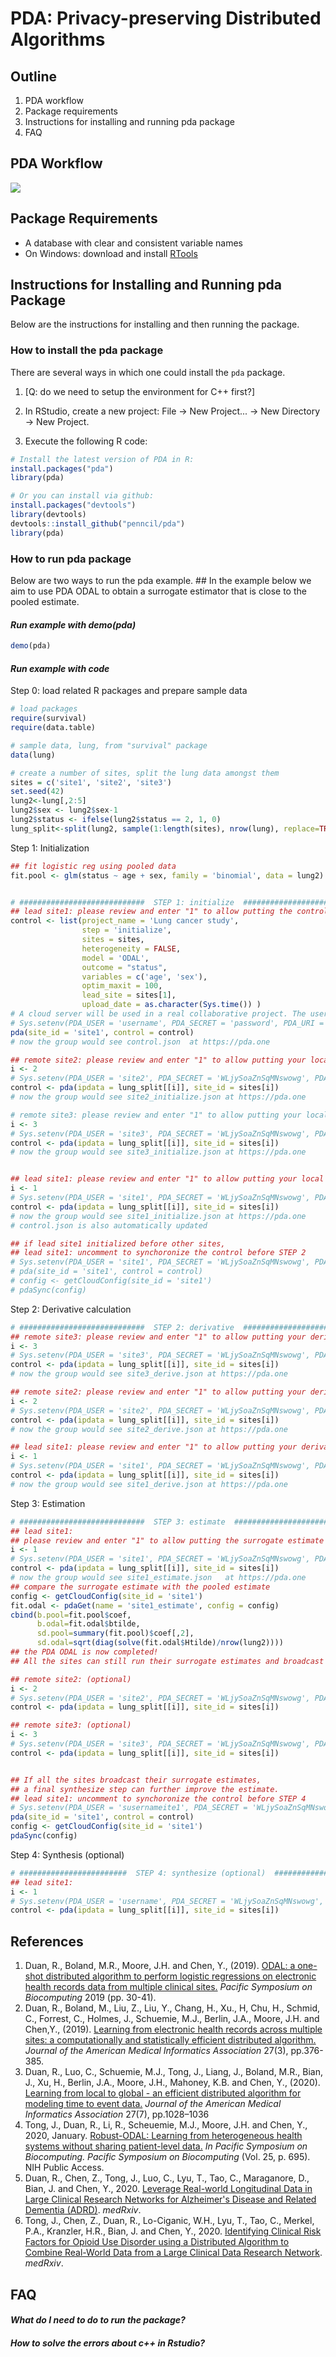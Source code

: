 PDA: Privacy-preserving Distributed Algorithms
==============================================


## Outline

1. PDA workflow
2. Package requirements
3. Instructions for installing and running pda package
4. FAQ


## PDA Workflow
![](Picture1.png)

## Package Requirements
- A database with clear and consistent variable names
- On Windows: download and install [RTools](http://cran.r-project.org/bin/windows/Rtools/) 


## Instructions for Installing and Running pda Package

Below are the instructions for installing and then running the package.

### How to install the pda package
There are several ways in which one could install the `pda` package. 

1. [Q: do we need to setup the environment for C++ first?]

2. In RStudio, create a new project: File -> New Project... -> New Directory -> New Project. 

3. Execute the following R code: 

```r
# Install the latest version of PDA in R:
install.packages("pda")
library(pda)

# Or you can install via github:
install.packages("devtools")
library(devtools)
devtools::install_github("penncil/pda")
library(pda)
```

### How to run pda package

Below are two ways to run the pda example. ## In the example below we aim to use PDA ODAL to obtain a surrogate estimator that is close to the pooled estimate. 

#### *Run example with demo(pda)*

```r
demo(pda)
``` 

#### *Run example with code*

Step 0: load related R packages and prepare sample data

```r
# load packages
require(survival)
require(data.table)

# sample data, lung, from "survival" package
data(lung)

# create a number of sites, split the lung data amongst them
sites = c('site1', 'site2', 'site3')
set.seed(42)
lung2<-lung[,2:5]
lung2$sex <- lung2$sex-1
lung2$status <- ifelse(lung2$status == 2, 1, 0)
lung_split<-split(lung2, sample(1:length(sites), nrow(lung), replace=TRUE))
``` 
Step 1: Initialization

```r
## fit logistic reg using pooled data
fit.pool <- glm(status ~ age + sex, family = 'binomial', data = lung2)


# ############################  STEP 1: initialize  ###############################
## lead site1: please review and enter "1" to allow putting the control file to the server
control <- list(project_name = 'Lung cancer study',
                step = 'initialize',     
                sites = sites,
                heterogeneity = FALSE,
                model = 'ODAL',
                outcome = "status",
                variables = c('age', 'sex'),
                optim_maxit = 100,
                lead_site = sites[1],
                upload_date = as.character(Sys.time()) )
# A cloud server will be used in a real collaborative project. The user name (i.e., PDA_USER) and the password (i.e., PDA_SECRET) will be assigned to the working sites by the lead site. The site with assigned username and code can upload the results to the cloud server. 
# Sys.setenv(PDA_USER = 'username', PDA_SECRET = 'password', PDA_URI = 'https://pda.one')
pda(site_id = 'site1', control = control)
# now the group would see control.json	at https://pda.one

## remote site2: please review and enter "1" to allow putting your local estimate to the server
i <- 2
# Sys.setenv(PDA_USER = 'site2', PDA_SECRET = 'WLjySoaZnSqMNswowg', PDA_URI = 'https://pda.one')
control <- pda(ipdata = lung_split[[i]], site_id = sites[i])
# now the group would see site2_initialize.json	at https://pda.one

# remote site3: please review and enter "1" to allow putting your local estimate to the server
i <- 3
# Sys.setenv(PDA_USER = 'site3', PDA_SECRET = 'WLjySoaZnSqMNswowg', PDA_URI = 'https://pda.one')
control <- pda(ipdata = lung_split[[i]], site_id = sites[i])
# now the group would see site3_initialize.json	at https://pda.one


## lead site1: please review and enter "1" to allow putting your local estimate to the server
i <- 1
# Sys.setenv(PDA_USER = 'site1', PDA_SECRET = 'WLjySoaZnSqMNswowg', PDA_URI = 'https://pda.one')
control <- pda(ipdata = lung_split[[i]], site_id = sites[i])
# now the group would see site1_initialize.json	at https://pda.one
# control.json is also automatically updated

## if lead site1 initialized before other sites,
## lead site1: uncomment to synchoronize the control before STEP 2
# Sys.setenv(PDA_USER = 'site1', PDA_SECRET = 'WLjySoaZnSqMNswowg', PDA_URI = 'https://pda.one')
# pda(site_id = 'site1', control = control)
# config <- getCloudConfig(site_id = 'site1')
# pdaSync(config)
```

Step 2: Derivative calculation

```r
# ############################  STEP 2: derivative  ###############################
## remote site3: please review and enter "1" to allow putting your derivatives to the server
i <- 3
# Sys.setenv(PDA_USER = 'site3', PDA_SECRET = 'WLjySoaZnSqMNswowg', PDA_URI = 'https://pda.one')
control <- pda(ipdata = lung_split[[i]], site_id = sites[i])
# now the group would see site3_derive.json	at https://pda.one

## remote site2: please review and enter "1" to allow putting your derivatives to the server
i <- 2
# Sys.setenv(PDA_USER = 'site2', PDA_SECRET = 'WLjySoaZnSqMNswowg', PDA_URI = 'https://pda.one')
control <- pda(ipdata = lung_split[[i]], site_id = sites[i])
# now the group would see site2_derive.json	at https://pda.one

## lead site1: please review and enter "1" to allow putting your derivatives to the server
i <- 1
# Sys.setenv(PDA_USER = 'site1', PDA_SECRET = 'WLjySoaZnSqMNswowg', PDA_URI = 'https://pda.one')
control <- pda(ipdata = lung_split[[i]], site_id = sites[i])
# now the group would see site1_derive.json	at https://pda.one
```

Step 3: Estimation

```r
# ############################  STEP 3: estimate  ###############################
## lead site1:
## please review and enter "1" to allow putting the surrogate estimate to the server
i <- 1
# Sys.setenv(PDA_USER = 'site1', PDA_SECRET = 'WLjySoaZnSqMNswowg', PDA_URI = 'https://pda.one')
control <- pda(ipdata = lung_split[[i]], site_id = sites[i])
# now the group would see site1_estimate.json	at https://pda.one
## compare the surrogate estimate with the pooled estimate
config <- getCloudConfig(site_id = 'site1')
fit.odal <- pdaGet(name = 'site1_estimate', config = config)
cbind(b.pool=fit.pool$coef,
      b.odal=fit.odal$btilde,
      sd.pool=summary(fit.pool)$coef[,2],
      sd.odal=sqrt(diag(solve(fit.odal$Htilde)/nrow(lung2))))
## the PDA ODAL is now completed!
## All the sites can still run their surrogate estimates and broadcast them.

## remote site2: (optional)
i <- 2
# Sys.setenv(PDA_USER = 'site2', PDA_SECRET = 'WLjySoaZnSqMNswowg', PDA_URI = 'https://pda.one')
control <- pda(ipdata = lung_split[[i]], site_id = sites[i])

## remote site3: (optional)
i <- 3
# Sys.setenv(PDA_USER = 'site3', PDA_SECRET = 'WLjySoaZnSqMNswowg', PDA_URI = 'https://pda.one')
control <- pda(ipdata = lung_split[[i]], site_id = sites[i])


## If all the sites broadcast their surrogate estimates,
## a final synthesize step can further improve the estimate.
## lead site1: uncomment to synchoronize the control before STEP 4
# Sys.setenv(PDA_USER = 'susernameite1', PDA_SECRET = 'WLjySoaZnSqMNswowg', PDA_URI = 'https://pda.one')
pda(site_id = 'site1', control = control)
config <- getCloudConfig(site_id = 'site1')
pdaSync(config)
```


Step 4: Synthesis (optional)

```r
# ########################  STEP 4: synthesize (optional)  ########################
## lead site1:
i <- 1
# Sys.setenv(PDA_USER = 'username', PDA_SECRET = 'WLjySoaZnSqMNswowg', PDA_URI = 'https://pda.one')
control <- pda(ipdata = lung_split[[i]], site_id = sites[i])
```



## References
1. Duan, R., Boland, M.R., Moore, J.H. and Chen, Y., (2019). [ODAL: a one-shot distributed algorithm to perform logistic regressions on electronic health records data from multiple clinical sites.](https://psb.stanford.edu/psb-online/proceedings/psb19/duan.pdf) *Pacific Symposium on Biocomputing* 2019 (pp. 30-41).
2. Duan, R., Boland, M., Liu, Z., Liu, Y., Chang, H., Xu., H, Chu, H., Schmid, C., Forrest, C., Holmes, J., Schuemie, M.J., Berlin, J.A., Moore, J.H. and Chen,Y., (2019). [Learning from electronic health records across multiple sites: a computationally and statistically efficient distributed algorithm.](https://pubmed.ncbi.nlm.nih.gov/31816040/) *Journal of the American Medical Informatics Association* 27(3), pp.376-385.
3. Duan, R., Luo, C., Schuemie, M.J., Tong, J., Liang, J., Boland, M.R., Bian, J., Xu, H., Berlin, J.A., Moore, J.H., Mahoney, K.B. and Chen, Y., (2020). [Learning from local to global - an efficient distributed algorithm for modeling time to event data.](https://doi.org/10.1093/jamia/ocaa044) *Journal of the American Medical Informatics Association* 27(7), pp.1028–1036
4. Tong, J., Duan, R., Li, R., Scheuemie, M.J., Moore, J.H. and Chen, Y., 2020, January. [Robust-ODAL: Learning from heterogeneous health systems without sharing patient-level data.](https://www.worldscientific.com/doi/abs/10.1142/9789811215636_0061) *In Pacific Symposium on Biocomputing. Pacific Symposium on Biocomputing* (Vol. 25, p. 695). NIH Public Access.
5. Duan, R., Chen, Z., Tong, J., Luo, C., Lyu, T., Tao, C., Maraganore, D., Bian, J. and Chen, Y., 2020. [Leverage Real-world Longitudinal Data in Large Clinical Research Networks for Alzheimer's Disease and Related Dementia (ADRD)](https://www.medrxiv.org/content/10.1101/2020.08.03.20167619v1). *medRxiv*.
6. Tong, J., Chen, Z., Duan, R., Lo-Ciganic, W.H., Lyu, T., Tao, C., Merkel, P.A., Kranzler, H.R., Bian, J. and Chen, Y., 2020. [Identifying Clinical Risk Factors for Opioid Use Disorder using a Distributed Algorithm to Combine Real-World Data from a Large Clinical Data Research Network](https://www.medrxiv.org/content/10.1101/2020.08.16.20167577v1). *medRxiv*.


## FAQ
#### *What do I need to do to run the package?*
#### *How to solve the errors about c++ in Rstudio?*
